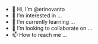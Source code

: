 - 👋 Hi, I’m @erinovanto
- 👀 I’m interested in ...
- 🌱 I’m currently learning ...
- 💞️ I’m looking to collaborate on ...
- 📫 How to reach me ...

<!---
erinovanto/erinovanto is a ✨ special ✨ repository because its `README.md` (this file) appears on your GitHub profile.
You can click the Preview link to take a look at your changes.
--->
